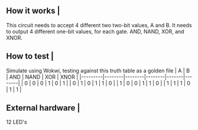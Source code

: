 <!---

This file is used to generate your project datasheet. Please fill in the information below and delete any unused
sections.

You can also include images in this folder and reference them in the markdown. Each image must be less than
512 kb in size, and the combined size of all images must be less than 1 MB.
-->

## How it works |

This circuit needs to accept 4 different two two-bit values, A and B. 
It needs to output 4 different one-bit values, for each gate. 
AND, NAND, XOR, and XNOR.

## How to test |

Simulate using Wokwi, testing against this truth table as a golden file 
|  A      | B      |   AND  |  NAND  |  XOR  |  XNOR  |
|---------|--------|--------|--------|-------|--------|
| 0       | 0      | 0      | 1      |  0    |  1     |
| 0       | 1      | 0      | 1      |  1    |  0     |
| 1       | 0      | 0      | 1      |  1    |  0     |
| 1       | 1      | 1      | 0      |  1    |  1     |  

## External hardware |

12 LED's
